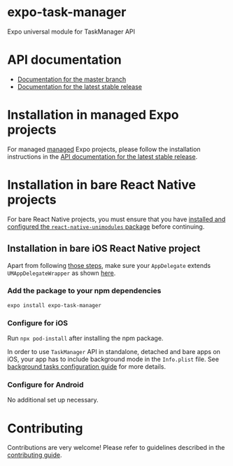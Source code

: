 # expo-task-manager

Expo universal module for TaskManager API

# API documentation

- [Documentation for the master branch](https://github.com/expo/expo/blob/master/docs/pages/versions/unversioned/sdk/task-manager.md)
- [Documentation for the latest stable release](https://docs.expo.dev/versions/latest/sdk/task-manager/)

# Installation in managed Expo projects

For managed [managed](https://docs.expo.dev/versions/latest/introduction/managed-vs-bare/) Expo projects, please follow the installation instructions in the [API documentation for the latest stable release](https://docs.expo.dev/versions/latest/sdk/task-manager/).

# Installation in bare React Native projects

For bare React Native projects, you must ensure that you have [installed and configured the `react-native-unimodules` package](https://github.com/expo/expo/tree/master/packages/react-native-unimodules) before continuing.

## Installation in bare iOS React Native project

Apart from following [those steps](#installation-in-bare-react-native-projects), make sure your `AppDelegate` extends `UMAppDelegateWrapper` as shown [here](https://gist.github.com/mczernek/a62413ca517cfd5dac015f5527dafef0).

### Add the package to your npm dependencies

```
expo install expo-task-manager
```

### Configure for iOS

Run `npx pod-install` after installing the npm package.

In order to use `TaskManager` API in standalone, detached and bare apps on iOS, your app has to include background mode in the `Info.plist` file. See [background tasks configuration guide](https://docs.expo.dev/versions/latest/sdk/task-manager/#configuration-for-standalone-apps) for more details.

### Configure for Android

No additional set up necessary.

# Contributing

Contributions are very welcome! Please refer to guidelines described in the [contributing guide](https://github.com/expo/expo#contributing).

